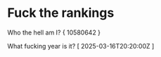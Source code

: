 # Fuck the rankings

Who the hell am I?
{ 10580642 }

What fucking year is it?
[ 2025-03-16T20:20:00Z ]

